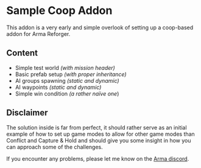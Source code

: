 # Sample Coop Addon
This addon is a very early and simple overlook of setting up a coop-based addon for Arma Reforger.

## Content
- Simple test world *(with mission header)*
- Basic prefab setup *(with proper inheritance)*
- AI groups spawning *(static and dynamic)*
- AI waypoints *(static and dynamic)*
- Simple win condition *(a rather naïve one*)

## Disclaimer
The solution inside is far from perfect, it should rather serve as an initial example of how to set up game modes to allow for other game modes than Conflict and Capture & Hold and should give you some insight in how you can approach some of the challenges.

If you encounter any problems, please let me know on the [Arma discord](http://discord.gg/arma).